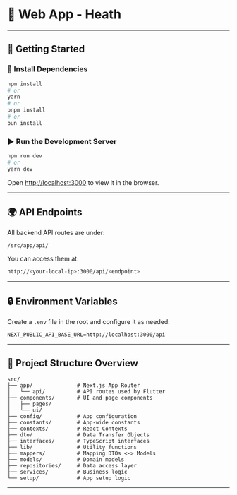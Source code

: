 # 🧠 Web App - Heath

---

## 🚀 Getting Started

### 🔧 Install Dependencies

```bash
npm install
# or
yarn
# or
pnpm install
# or
bun install
```

### ▶️ Run the Development Server

```bash
npm run dev
# or
yarn dev
```

Open [http://localhost:3000](http://localhost:3000) to view it in the browser.

---

## 🌍 API Endpoints

All backend API routes are under:

```
/src/app/api/
```

You can access them at:

```bash
http://<your-local-ip>:3000/api/<endpoint>
```

---

## 🔒 Environment Variables

Create a `.env` file in the root and configure it as needed:

```env
NEXT_PUBLIC_API_BASE_URL=http://localhost:3000/api
```

---

## 📁 Project Structure Overview

```
src/
├── app/              # Next.js App Router
│   └── api/          # API routes used by Flutter
├── components/       # UI and page components
│   ├── pages/
│   └── ui/
├── config/           # App configuration
├── constants/        # App-wide constants
├── contexts/         # React Contexts
├── dto/              # Data Transfer Objects
├── interfaces/       # TypeScript interfaces
├── lib/              # Utility functions
├── mappers/          # Mapping DTOs <-> Models
├── models/           # Domain models
├── repositories/     # Data access layer
├── services/         # Business logic
└── setup/            # App setup logic
```

---
